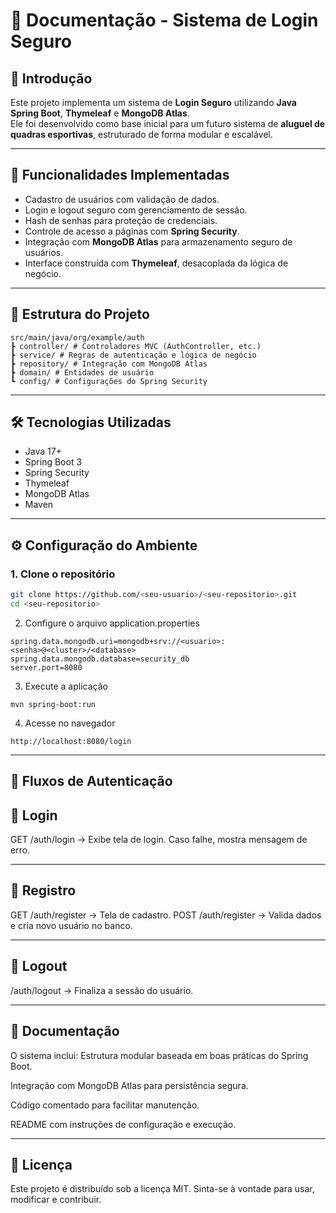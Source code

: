 # 📄 Documentação - Sistema de Login Seguro

## 🔐 Introdução
Este projeto implementa um sistema de **Login Seguro** utilizando **Java Spring Boot**, **Thymeleaf** e **MongoDB Atlas**.  
Ele foi desenvolvido como base inicial para um futuro sistema de **aluguel de quadras esportivas**, estruturado de forma modular e escalável.

---

## 🚀 Funcionalidades Implementadas
- Cadastro de usuários com validação de dados.  
- Login e logout seguro com gerenciamento de sessão.  
- Hash de senhas para proteção de credenciais.  
- Controle de acesso a páginas com **Spring Security**.  
- Integração com **MongoDB Atlas** para armazenamento seguro de usuários.  
- Interface construída com **Thymeleaf**, desacoplada da lógica de negócio.  

---

## 📂 Estrutura do Projeto

```
src/main/java/org/example/auth
┣ controller/ # Controladores MVC (AuthController, etc.)
┣ service/ # Regras de autenticação e lógica de negócio
┣ repository/ # Integração com MongoDB Atlas
┣ domain/ # Entidades de usuário
┗ config/ # Configurações do Spring Security
```


---

## 🛠 Tecnologias Utilizadas
- Java 17+  
- Spring Boot 3  
- Spring Security  
- Thymeleaf  
- MongoDB Atlas  
- Maven  

---

## ⚙️ Configuração do Ambiente

### 1. Clone o repositório
```bash
git clone https://github.com/<seu-usuario>/<seu-repositorio>.git
cd <seu-repositorio>
```

2. Configure o arquivo application.properties
```
spring.data.mongodb.uri=mongodb+srv://<usuario>:<senha>@<cluster>/<database>
spring.data.mongodb.database=security_db
server.port=8080
```
3. Execute a aplicação
```
mvn spring-boot:run
```

4. Acesse no navegador
```
http://localhost:8080/login
```
---

🔑 Fluxos de Autenticação
---

📌 Login
---
GET /auth/login → Exibe tela de login.
Caso falhe, mostra mensagem de erro.


---

📌 Registro
---
GET /auth/register → Tela de cadastro.
POST /auth/register → Valida dados e cria novo usuário no banco.

---

📌 Logout
---
/auth/logout → Finaliza a sessão do usuário.

---

📖 Documentação
---

O sistema inclui:
Estrutura modular baseada em boas práticas do Spring Boot.

Integração com MongoDB Atlas para persistência segura.

Código comentado para facilitar manutenção.

README com instruções de configuração e execução.

---

📜 Licença
---
Este projeto é distribuído sob a licença MIT.
Sinta-se à vontade para usar, modificar e contribuir.

